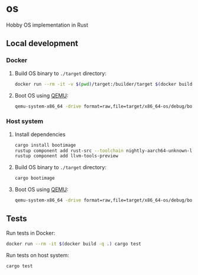 # os

Hobby OS implementation in Rust

## Local development

### Docker

1. Build OS binary to `./target` directory:

    ```bash
    docker run --rm -it -v $(pwd)/target:/builder/target $(docker build -q .)
    ```

1. Boot OS using [QEMU](https://www.qemu.org/):

    ```bash
    qemu-system-x86_64 -drive format=raw,file=target/x86_64-os/debug/bootimage-os.bin
    ```

### Host system

1. Install dependencies

    ```bash
    cargo install bootimage
    rustup component add rust-src --toolchain nightly-aarch64-unknown-linux-gnu
    rustup component add llvm-tools-preview
    ```

1. Build OS binary to `./target` directory:

    ```bash
    cargo bootimage
    ```

1. Boot OS using [QEMU](https://www.qemu.org/):

    ```bash
    qemu-system-x86_64 -drive format=raw,file=target/x86_64-os/debug/bootimage-os.bin
    ```

## Tests

Run tests in Docker:

```bash
docker run --rm -it $(docker build -q .) cargo test
```

Run tests on host system:

```bash
cargo test
```

